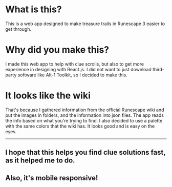 # What is this?
This is a web app designed to make treasure trails in Runescape 3 easier to get through.


# Why did you make this?
I made this web app to help with clue scrolls, but also to get more experience in designing with React.js.  I did not want to just download third-party software like Alt-1 Toolkit, so I decided to make this.


# It looks like the wiki
That's because I gathered information from the official Runescape wiki and put the images in folders, and the information into json files.  The app reads the info based on what you're trying to find.  I also decided to use a palette with the same colors that the wiki has.  It looks good and is easy on the eyes.

<hr/>

## I hope that this helps you find clue solutions fast, as it helped me to do.

## Also, it's mobile responsive!
